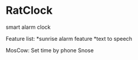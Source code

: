 # RatClock
smart alarm clock

Feature list:
*sunrise alarm feature
*text to speech


MosCow:
Set time by phone
Snose
